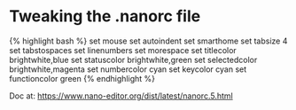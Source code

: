 # Tweaking the .nanorc file

{% highlight bash %}
set mouse
set autoindent
set smarthome
set tabsize 4
set tabstospaces
set linenumbers
set morespace
set titlecolor brightwhite,blue
set statuscolor brightwhite,green
set selectedcolor brightwhite,magenta
set numbercolor cyan
set keycolor cyan
set functioncolor green
{% endhighlight %}

Doc at: https://www.nano-editor.org/dist/latest/nanorc.5.html
